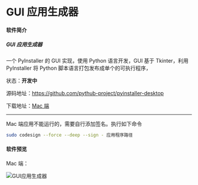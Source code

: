 # GUI 应用生成器

#### 软件简介

##### GUI 应用生成器

一个 PyInstaller 的 GUI 实现，使用 Python 语言开发，GUI 基于 Tkinter，利用 PyInstaller 将 Python 脚本语言打包发布成单个的可执行程序，

状态：**开发中**

源码地址：https://github.com/pythub-project/pyinstaller-desktop

下载地址：[Mac 端](https://github.com/pythub-project/pyinstaller-desktop/releases/latest)

---

Mac 端应用不能运行的，需要自行添加签名。执行如下命令

```sh
sudo codesign --force --deep --sign - 应用程序路径
```

#### 软件预览

Mac 端：

![GUI应用生成器](/images/screenshots/pyinstaller-desktop@2x.png)
